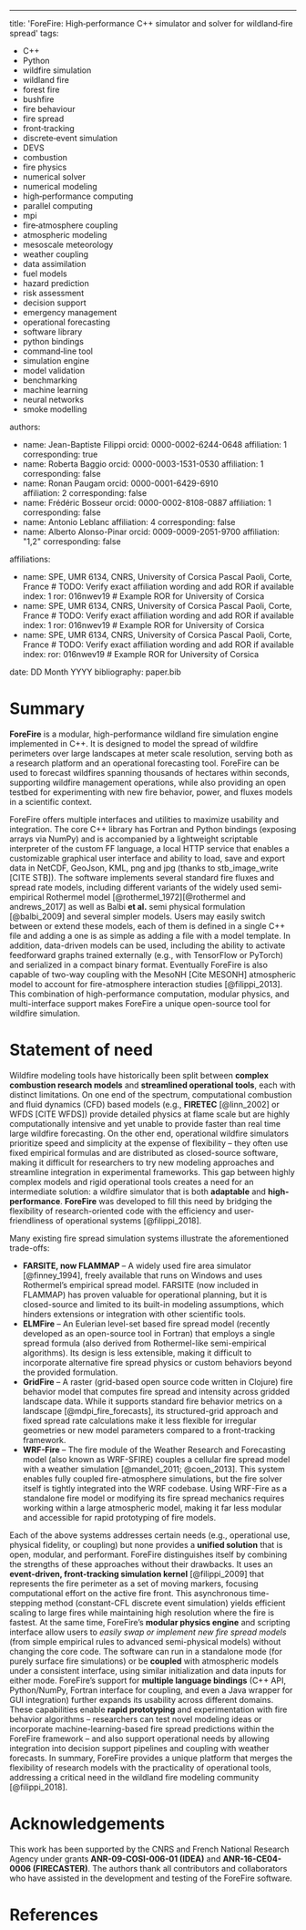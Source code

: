 ---


title: 'ForeFire: High‑performance C++ simulator and solver for wildland‑fire spread' 
tags:
  - C++
  - Python
  - wildfire simulation
  - wildland fire
  - forest fire
  - bushfire
  - fire behaviour
  - fire spread
  - front‑tracking
  - discrete‑event simulation
  - DEVS
  - combustion
  - fire physics
  - numerical solver
  - numerical modeling
  - high‑performance computing
  - parallel computing
  - mpi
  - fire‑atmosphere coupling
  - atmospheric modeling
  - mesoscale meteorology
  - weather coupling
  - data assimilation
  - fuel models
  - hazard prediction
  - risk assessment
  - decision support
  - emergency management
  - operational forecasting
  - software library
  - python bindings
  - command‑line tool
  - simulation engine
  - model validation
  - benchmarking
  - machine learning
  - neural networks
  - smoke modelling




authors:
  - name: Jean-Baptiste Filippi
    orcid: 0000-0002-6244-0648 
    affiliation: 1
    corresponding: true
  - name: Roberta Baggio
    orcid: 0000-0003-1531-0530
    affiliation: 1
    corresponding: false
  - name: Ronan Paugam
    orcid: 0000-0001-6429-6910  
    affiliation: 2
    corresponding: false
  - name: Frédéric Bosseur
    orcid: 0000-0002-8108-0887
    affiliation: 1
    corresponding: false
  - name: Antonio Leblanc
    affiliation: 4
    corresponding: false
  - name: Alberto Alonso-Pinar
    orcid: 0009-0009-2051-9700
    affiliation: "1,2"
    corresponding: false

affiliations:
 - name: SPE, UMR 6134, CNRS, University of Corsica Pascal Paoli, Corte, France # TODO: Verify exact affiliation wording and add ROR if available
   index: 1
   ror: 016nwev19 # Example ROR for University of Corsica
 - name: SPE, UMR 6134, CNRS, University of Corsica Pascal Paoli, Corte, France # TODO: Verify exact affiliation wording and add ROR if available
   index: 1
   ror: 016nwev19 # Example ROR for University of Corsica
 - name: SPE, UMR 6134, CNRS, University of Corsica Pascal Paoli, Corte, France # TODO: Verify exact affiliation wording and add ROR if available
   index: 
   ror: 016nwev19 # Example ROR for University of Corsica
   

date: DD Month YYYY 
bibliography: paper.bib

# Summary

**ForeFire** is a modular, high-performance wildland fire simulation engine implemented in C++. It is designed to model the spread of wildfire perimeters over large landscapes at meter scale resolution, serving both as a research platform and an operational forecasting tool. ForeFire can be used to forecast wildfires spanning thousands of hectares within seconds, supporting wildfire management operations, while also providing an open testbed for experimenting with new fire behavior, power, and fluxes models in a scientific context.

ForeFire offers multiple interfaces and utilities to maximize usability and integration. The core C++ library has Fortran and Python bindings (exposing arrays via NumPy) and is accompanied by a lightweight scriptable interpreter of the custom FF language, a local HTTP service that enables a customizable graphical user interface and ability to load, save and export data in NetCDF, GeoJson, KML, png and jpg (thanks to stb_image_write [CITE STB]). The software implements several standard fire fluxes and spread rate models, including different variants of the widely used semi-empirical Rothermel model \[@rothermel\_1972]\[@rothermel and andrews\_2017] as well as Balbi **et al.** semi physical formulation \[@balbi\_2009] and several simpler models. 
Users may easily switch between or extend these models, each of them is defined in a single C++ file and adding a one is as simple as adding a file with a model template. In addition, data-driven models can be used, including the ability to activate feedforward graphs trained externally (e.g., with TensorFlow or PyTorch) and serialized in a compact binary format. 
Eventually ForeFire is also capable of two-way coupling with the MesoNH [Cite MESONH] atmospheric model to account for fire-atmosphere interaction studies [@filippi\_2013]. This combination of high-performance computation, modular physics, and multi-interface support makes ForeFire a unique open-source tool for wildfire simulation.

# Statement of need


Wildfire modeling tools have historically been split between **complex combustion research models** and **streamlined operational tools**, each with distinct limitations. On one end of the spectrum, computational combustion and fluid dynamics (CFD) based models (e.g., **FIRETEC** \[@linn\_2002] or WFDS [CITE WFDS]) provide detailed physics at flame scale but are highly computationally intensive and yet unable to provide faster than real time large wildfire forecasting. On the other end, operational wildfire simulators prioritize speed and simplicity at the expense of flexibility – they often use fixed empirical formulas and are distributed as closed-source software, making it difficult for researchers to try new modeling approaches and streamline integration in experimental frameworks. This gap between highly complex models and rigid operational tools creates a need for an intermediate solution: a wildfire simulator that is both **adaptable** and **high-performance**. **ForeFire** was developed to fill this need by bridging the flexibility of research-oriented code with the efficiency and user-friendliness of operational systems \[@filippi\_2018].

Many existing fire spread simulation systems illustrate the aforementioned trade-offs:

* **FARSITE, now FLAMMAP** – A widely used fire area simulator \[@finney\_1994], freely available that runs on Windows and uses Rothermel’s empirical spread model. FARSITE (now included in FLAMMAP) has proven valuable for operational planning, but it is closed-source and limited to its built-in modeling assumptions, which hinders extensions or integration with other scientific tools.
* **ELMFire** – An Eulerian level-set based fire spread model (recently developed as an open-source tool in Fortran) that employs a single spread formula (also derived from Rothermel-like semi-empirical algorithms). Its design is less extensible, making it difficult to incorporate alternative fire spread physics or custom behaviors beyond the provided formulation.
* **GridFire** – A raster (grid-based open source code written in Clojure) fire behavior model that computes fire spread and intensity across gridded landscape data. While it supports standard fire behavior metrics on a landscape \[@mdpi\_fire\_forecasts], its structured-grid approach and fixed spread rate calculations make it less flexible for irregular geometries or new model parameters compared to a front-tracking framework.
* **WRF-Fire** – The fire module of the Weather Research and Forecasting model (also known as WRF-SFIRE) couples a cellular fire spread model with a weather simulation \[@mandel\_2011; @coen\_2013]. This system enables fully coupled fire-atmosphere simulations, but the fire solver itself is tightly integrated into the WRF codebase. Using WRF-Fire as a standalone fire model or modifying its fire spread mechanics requires working within a large atmospheric model, making it far less modular and accessible for rapid prototyping of fire models.

Each of the above systems addresses certain needs (e.g., operational use, physical fidelity, or coupling) but none provides a **unified solution** that is open, modular, and performant. ForeFire distinguishes itself by combining the strengths of these approaches without their drawbacks. It uses an **event-driven, front-tracking simulation kernel** \[@filippi\_2009] that represents the fire perimeter as a set of moving markers, focusing computational effort on the active fire front. This asynchronous time-stepping method (constant-CFL discrete event simulation) yields efficient scaling to large fires while maintaining high resolution where the fire is fastest. At the same time, ForeFire’s **modular physics engine** and scripting interface allow users to *easily swap or implement new fire spread models* (from simple empirical rules to advanced semi-physical models) without changing the core code. The software can run in a standalone mode (for purely surface fire simulations) or be **coupled** with atmospheric models under a consistent interface, using similar initialization and data inputs for either mode. ForeFire’s support for **multiple language bindings** (C++ API, Python/NumPy, Fortran interface for coupling, and even a Java wrapper for GUI integration) further expands its usability across different domains. These capabilities enable **rapid prototyping** and experimentation with fire behavior algorithms – researchers can test novel modeling ideas or incorporate machine-learning-based fire spread predictions within the ForeFire framework – and also support operational needs by allowing integration into decision support pipelines and coupling with weather forecasts. In summary, ForeFire provides a unique platform that merges the flexibility of research models with the practicality of operational tools, addressing a critical need in the wildland fire modeling community \[@filippi\_2018].

# Acknowledgements
This work has been supported by the CNRS and French National Research Agency under grants **ANR-09-COSI-006-01 (IDEA)** and **ANR-16-CE04-0006 (FIRECASTER)**. The authors thank all contributors and collaborators who have assisted in the development and testing of the ForeFire software.

# References

